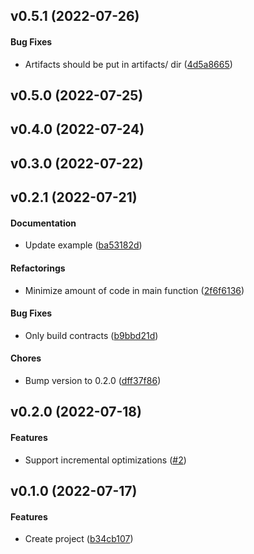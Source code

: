 <a name="v0.5.1"></a>
## v0.5.1 (2022-07-26)


#### Bug Fixes

*   Artifacts should be put in artifacts/ dir ([4d5a8665](4d5a8665))



<a name="v0.5.0"></a>
## v0.5.0 (2022-07-25)




<a name="v0.4.0"></a>
## v0.4.0 (2022-07-24)




<a name="v0.3.0"></a>
## v0.3.0 (2022-07-22)




<a name="v0.2.1"></a>
## v0.2.1 (2022-07-21)


#### Documentation

*   Update example ([ba53182d](ba53182d))

#### Refactorings

*   Minimize amount of code in main function ([2f6f6136](2f6f6136))

#### Bug Fixes

*   Only build contracts ([b9bbd21d](b9bbd21d))

#### Chores

*   Bump version to 0.2.0 ([dff37f86](dff37f86))



<a name="v0.2.0"></a>
## v0.2.0 (2022-07-18)




#### Features

* Support incremental optimizations ([#2](#2))



<a name="v0.1.0"></a>
## v0.1.0 (2022-07-17)




#### Features

* Create project ([b34cb107](b34cb107))
